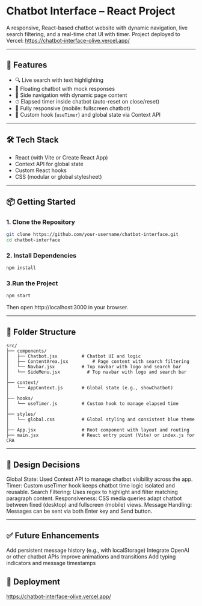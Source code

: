 # Chatbot Interface – React Project

A responsive, React-based chatbot website with dynamic navigation, live search filtering, and a real-time chat UI with timer.
Project deployed to Vercel: https://chatbot-interface-olive.vercel.app/

---

## 🚀 Features

- 🔍 Live search with text highlighting
- 🤖 Floating chatbot with mock responses
- 🧭 Side navigation with dynamic page content
- ⏱ Elapsed timer inside chatbot (auto-reset on close/reset)
- 📱 Fully responsive (mobile: fullscreen chatbot)
- 🧼 Custom hook (`useTimer`) and global state via Context API

---

## 🛠 Tech Stack

- React (with Vite or Create React App)
- Context API for global state
- Custom React hooks
- CSS (modular or global stylesheet)

---

## 📦 Getting Started

### 1. Clone the Repository

```bash
git clone https://github.com/your-username/chatbot-interface.git
cd chatbot-interface
```

### 2. Install Dependencies
```bash
npm install
```

### 3.Run the Project
```bash
npm start
```
Then open http://localhost:3000 in your browser.

---

## 📁 Folder Structure
```
src/
├── components/
│   ├── Chatbot.jsx         # Chatbot UI and logic
│   ├── ContentArea.jsx         # Page content with search filtering
│   └── Navbar.jsx          # Top navbar with logo and search bar
│   └── SideMenu.jsx          # Top navbar with logo and search bar
│
├── context/
│   └── AppContext.js       # Global state (e.g., showChatbot)
│
├── hooks/
│   └── useTimer.js         # Custom hook to manage elapsed time
│
├── styles/
│   └── global.css          # Global styling and consistent blue theme
│
├── App.jsx                 # Root component with layout and routing
├── main.jsx                # React entry point (Vite) or index.js for CRA
```

---

## 📌 Design Decisions
Global State: Used Context API to manage chatbot visibility across the app.
Timer: Custom useTimer hook keeps chatbot time logic isolated and reusable.
Search Filtering: Uses regex to highlight and filter matching paragraph content.
Responsiveness: CSS media queries adapt chatbot between fixed (desktop) and fullscreen (mobile) views.
Message Handling: Messages can be sent via both Enter key and Send button.

---

## ✅ Future Enhancements
Add persistent message history (e.g., with localStorage)
Integrate OpenAI or other chatbot APIs
Improve animations and transitions
Add typing indicators and message timestamps

## 🚀 Deployment
https://chatbot-interface-olive.vercel.app/
